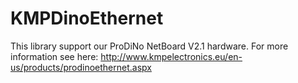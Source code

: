 KMPDinoEthernet
===============
This library support our ProDiNo NetBoard V2.1 hardware.
For more information see here: http://www.kmpelectronics.eu/en-us/products/prodinoethernet.aspx
